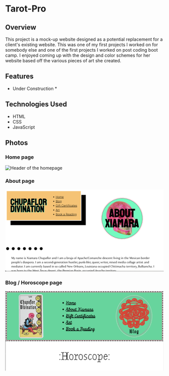 # Tarot-Pro

## Overview

This project is a mock-up website designed as a potential replacement for a client's existing website. This was one of my first projects I worked on for somebody else and one of the first projects I worked on post coding boot camp. I enjoyed coming up with the design and color schemes for her website based off the various pieces of art she created.

## Features

* Under Construction *

## Technologies Used

- HTML
- CSS
- JavaScript

## Photos

### Home page

![Header of the homepage](images/headerHome.png)

### About page

![Heading of the about me page](images/aboutHeader.png)

### Blog / Horoscope page

![Heading of the horoscope page](images/horoscopeHeader.png)



